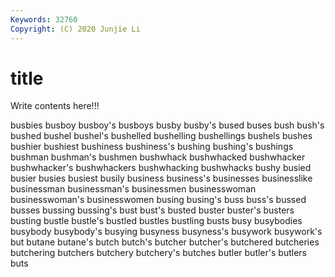 ```yaml
---
Keywords: 32760
Copyright: (C) 2020 Junjie Li
---
```


# title

Write contents here!!!

busbies 
busboy 
busboy's
busboys 
busby 
busby's 
bused 
buses 
bush 
bush's 
bushed 
bushel 
bushel's
bushelled 
bushelling 
bushellings 
bushels 
bushes 
bushier 
bushiest 
bushiness 
bushiness's 
bushing
bushing's 
bushings 
bushman 
bushman's 
bushmen 
bushwhack 
bushwhacked 
bushwhacker 
bushwhacker's 
bushwhackers
bushwhacking 
bushwhacks 
bushy 
busied 
busier 
busies 
busiest 
busily 
business 
business's
businesses 
businesslike 
businessman 
businessman's 
businessmen 
businesswoman 
businesswoman's 
businesswomen 
busing 
busing's
buss 
buss's 
bussed 
busses 
bussing 
bussing's 
bust 
bust's 
busted 
buster
buster's 
busters 
busting 
bustle 
bustle's 
bustled 
bustles 
bustling 
busts 
busy
busybodies 
busybody 
busybody's 
busying 
busyness 
busyness's 
busywork 
busywork's 
but 
butane
butane's 
butch 
butch's 
butcher 
butcher's 
butchered 
butcheries 
butchering 
butchers 
butchery
butchery's 
butches 
butler 
butler's 
butlers 
buts 
